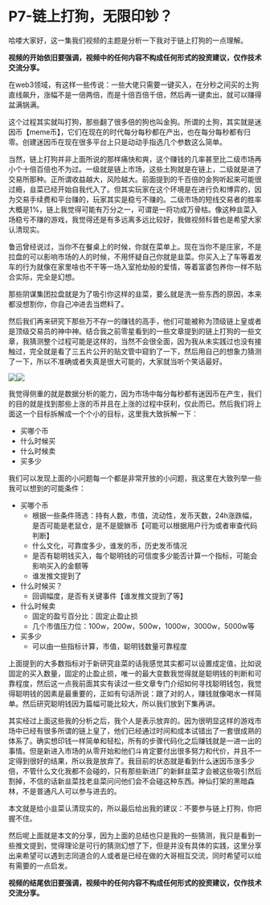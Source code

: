 # P7-链上打狗，无限印钞？
哈喽大家好，这一集我们视频的主题是分析一下我对于链上打狗的一点理解。

**视频的开始依旧要强调，视频中的任何内容不构成任何形式的投资建议，仅作技术交流分享。**

在web3领域，有这样一些传说：一些大佬只需要一键买入，在分秒之间买的土狗直线飙升，涨幅不是一倍两倍，而是十倍百倍千倍，然后再一键卖出，就可以赚得盆满锅满。

这个过程其实就叫打狗，那些翻了很多倍的狗也叫金狗。所谓的土狗，其实就是迷因币【meme币】，它们在现在的时代每分每秒都在产出，也在每分每秒都有归零。创建迷因币在现在很多平台上只是动动手指选几个参数这么简单。

当然，链上打狗并非上面所说的那样痛快和爽，这个赚钱的几率甚至比二级市场再小个十倍百倍也不为过。一级就是链上市场，这些土狗就是在链上，二级就是进了交易所那种。正所谓收益越大，风险越大。前面提到的千百倍的金狗听起来可能很过瘾，韭菜已经开始自我代入了。但其实玩家在这个环境是在进行负和博弈的，因为交易手续费和平台赚的，玩家其实是稳亏不赚的。二级市场的短线交易者的胜率大概是1%，链上我觉得可能有万分之一，可谓是一将功成万骨枯。像这种韭菜入场稳亏不赚的游戏，我觉得还是有多远离多远比较好，我做视频科普也是希望大家认清现实。

鲁迅曾经说过，当你不在餐桌上的时候，你就在菜单上。现在当你不是庄家，不是拉盘的可以影响市场的人的时候，不用怀疑自己你就是韭菜。你买入上了车等着发车的行为就像在家里啥也不干等一场入室抢劫般的爱情，等着富婆包养你一样不贴合实际，完全是幻想。

那些阴谋集团拉盘就是为了吸引你这样的韭菜，要么就是洗一些东西的原因，本来都没想割你，你自己冲进去当燃料了。

然后我们再来研究下那些万不存一的赚钱的高手，他们可能被称为顶级链上皇或者是顶级交易员的神中神。结合我之前零星看到的一些文章提到的链上打狗的一些文章，我猜测整个过程可能是这样的，当然不会很全面，因为我从未实践过也没有接触过，完全就是看了三五片公开的贴文管中窥豹了一下，然后用自己的想象力猜测了一下，所以不准确或者失真是很大可能的，大家就当听个笑话最好。

![](/imgs/web3/beat-dog-1.png)![](/imgs/web3/beat-dog-2.png)

我觉得侧重的就是数据分析的能力，因为市场中每分每秒都有迷因币在产生，我们的目的就是找到那些上涨的币并且在上涨的过程中获利，仅此而已。然后我们将上面这一个目标拆解成一个个小的目标，这里我大致拆解一下：

+ 买哪个币
+ 什么时候买
+ 什么时候卖
+ 买多少

我们可以发现上面的小问题每一个都是非常开放的小问题，我这里在大致列举一些我可以想到的可能条件：

+ 买哪个币
  - 根据一些条件筛选：持有人数，市值，流动性，发币天数，24h涨跌幅，是否可能是老鼠仓，是不是貔貅币【可能可以根据用户行为或者审查代码判断】
  - 什么文化，可靠度多少，谁发的币，历史发币情况
  - 是否有聪明钱买入，每个聪明钱的可信度多少能否计算一个指标，可能会影响买入的金额等
  - 谁发推文提到了
+ 什么时候买？
  - 回调幅度，是否有关键事件【谁发推文提到了等】
+ 什么时候卖
  - 固定的盈亏百分比：固定止盈止损
  - 几个市值压力位：100w，200w，500w，1000w，3000w，5000w等
+ 买多少
  - 可以由一些指标计算，市值，聪明钱数量可靠程度

上面提到的大多数指标对于新研究韭菜的话我感觉其实都可以设置成定值，比如说固定的买入数量，固定的止盈止损，唯一的最大变数我觉得就是聪明钱的判断和可靠程度，然后这一点我前面其实有读过一些文章专门介绍如何寻找聪明钱包，我觉得聪明钱的因素是最重要的，正如有句话所说：跟了对的人，赚钱就像喝水一样简单。然后研究聪明钱因为篇幅可能比较大，所以我们放到下集再讲。

其实经过上面这些我的分析之后，我个人是表示放弃的。因为很明显这样的游戏市场中已经有很多所谓的链上皇了，他们已经通过时间和成本试错出了一套很成熟的体系了。确实想印钱一样简单和轻松，所有的步骤代码化之后赚钱就是一进一出的事情。但是新进入市场的从零开始和他们斗肯定要付出很多努力和代价，并且不一定得到很好的结果，所以我是放弃了。我目前的状态就是看到什么迷因币涨多少倍，不管什么文化我都不会碰的，只有那些新进厂的新鲜韭菜才会被这些吸引然后割掉，不信的话新韭菜找老韭菜问问他们会不会碰这种东西。神仙打架的黑暗森林，不是普通凡人可以参与进去的。

本文就是给小韭菜认清现实的，所以最后给出我的建议：不要参与链上打狗，你把握不住。

然后呢上面就是本文的分享，因为上面的总结也只是我的一些猜测，我只是看到一些推文提到，觉得理论是可行的猜测幻想了下，但是并没有具体的实践，这里分享出来希望可以遇到志同道合的人或者是已经在做的大哥相互交流，同时希望可以给有需要的一点启发。

**视频的结尾依旧要强调，视频中的任何内容不构成任何形式的投资建议，仅作技术交流分享。**